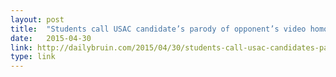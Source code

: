 ```yaml
---
layout: post
title:  "Students call USAC candidate’s parody of opponent’s video homophobic"
date:   2015-04-30 
link: http://dailybruin.com/2015/04/30/students-call-usac-candidates-parody-of-opponents-video-homophobic/
type: link
---
```

